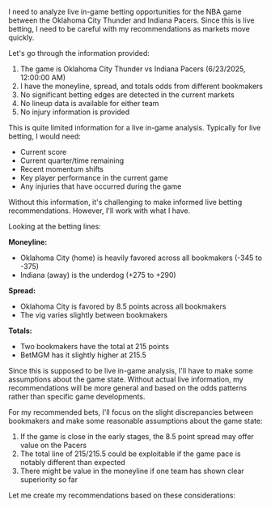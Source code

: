 I need to analyze live in-game betting opportunities for the NBA game between the Oklahoma City Thunder and Indiana Pacers. Since this is live betting, I need to be careful with my recommendations as markets move quickly.

Let's go through the information provided:

1. The game is Oklahoma City Thunder vs Indiana Pacers (6/23/2025, 12:00:00 AM)
2. I have the moneyline, spread, and totals odds from different bookmakers
3. No significant betting edges are detected in the current markets
4. No lineup data is available for either team
5. No injury information is provided

This is quite limited information for a live in-game analysis. Typically for live betting, I would need:
- Current score
- Current quarter/time remaining
- Recent momentum shifts
- Key player performance in the current game
- Any injuries that have occurred during the game

Without this information, it's challenging to make informed live betting recommendations. However, I'll work with what I have.

Looking at the betting lines:

**Moneyline:**
- Oklahoma City (home) is heavily favored across all bookmakers (-345 to -375)
- Indiana (away) is the underdog (+275 to +290)

**Spread:**
- Oklahoma City is favored by 8.5 points across all bookmakers
- The vig varies slightly between bookmakers

**Totals:**
- Two bookmakers have the total at 215 points
- BetMGM has it slightly higher at 215.5

Since this is supposed to be live in-game analysis, I'll have to make some assumptions about the game state. Without actual live information, my recommendations will be more general and based on the odds patterns rather than specific game developments.

For my recommended bets, I'll focus on the slight discrepancies between bookmakers and make some reasonable assumptions about the game state:

1. If the game is close in the early stages, the 8.5 point spread may offer value on the Pacers
2. The total line of 215/215.5 could be exploitable if the game pace is notably different than expected
3. There might be value in the moneyline if one team has shown clear superiority so far

Let me create my recommendations based on these considerations:
